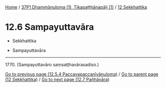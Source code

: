 
[Home](/) / [37P1 Dhammānuloma (1), Tikapaṭṭhānapāḷi (1)](...md) / [12 Sekkhattika](../37P1/12.md)

# 12.6 Sampayuttavāra

* Sekkhattika

* Sampayuttavāra

---

1770\. (Sampayuttavāro saṃsaṭṭhavārasadiso.)



[Go to previous page (12.5.4 Paccayapaccanīyānuloma)](12.5/12.5.4.md) / [Go to parent page (12 Sekkhattika)](../37P1/12.md) / [Go to next page (12.7 Pañhāvāra)](12.7.md)



